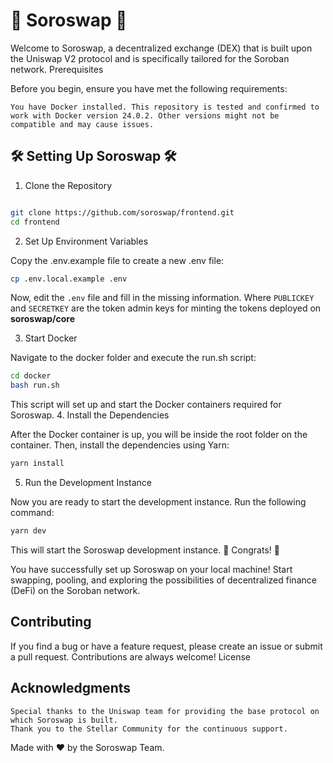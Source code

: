 # 🌟 Soroswap 🌟

Welcome to Soroswap, a decentralized exchange (DEX) that is built upon the Uniswap V2 protocol and is specifically tailored for the Soroban network.
Prerequisites

Before you begin, ensure you have met the following requirements:

    You have Docker installed. This repository is tested and confirmed to work with Docker version 24.0.2. Other versions might not be compatible and may cause issues.
    
## 🛠 Setting Up Soroswap 🛠
1. Clone the Repository

```bash

git clone https://github.com/soroswap/frontend.git
cd frontend
```

2. Set Up Environment Variables

Copy the .env.example file to create a new .env file:

```bash
cp .env.local.example .env
```
Now, edit the `.env` file and fill in the missing information.
Where `PUBLICKEY` and `SECRETKEY` are the token admin keys for minting the tokens deployed on __soroswap/core__

3. Start Docker

Navigate to the docker folder and execute the run.sh script:

```bash
cd docker
bash run.sh
```
This script will set up and start the Docker containers required for Soroswap.
4. Install the Dependencies

After the Docker container is up, you will be inside the root folder on the container. Then, install the dependencies using Yarn:

```bash
yarn install
```

5. Run the Development Instance

Now you are ready to start the development instance. Run the following command:

```bash
yarn dev
```
This will start the Soroswap development instance.
🚀 Congrats! 🚀

You have successfully set up Soroswap on your local machine! Start swapping, pooling, and exploring the possibilities of decentralized finance (DeFi) on the Soroban network.

## Contributing

If you find a bug or have a feature request, please create an issue or submit a pull request. Contributions are always welcome!
License

## Acknowledgments

    Special thanks to the Uniswap team for providing the base protocol on which Soroswap is built.
    Thank you to the Stellar Community for the continuous support.

Made with ❤️ by the Soroswap Team.